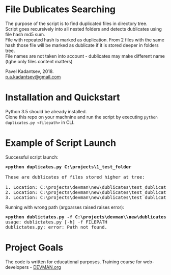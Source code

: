 # File Dublicates Searching

The purpose of the script is to find duplicated files in directory tree. <br/>
Script goes recursively into all nested folders and detects dublicates using file hash md5 sum. <br/>
File with repeated hash is marked as duplication. From 2 files with the same hash those file will be marked as dublicate if it is stored deeper in folders tree. <br/>
File names are not taken into account - dublicates may make different name (tghe only files content matters) 

Pavel Kadantsev, 2018. <br/>
p.a.kadantsev@gmail.com


# Installation and Quickstart

Python 3.5 should be already installed. <br />
Clone this repo on your machnine and run the script by executing ```python duplicates.py <filepath>``` in CLI.


# Example of Script Launch

Successful script launch:

<pre>
<b>>python duplicates.py C:\projects\1_test_folder </b>

These are dublicates of files stored higher at tree:

1. Location: C:\projects\devman\new\dublicates\test_dublicates  File: pricelist_june_new.txt
2. Location: C:\projects\devman\new\dublicates\test_dublicates\september        File: price_august.txt
3. Location: C:\projects\devman\new\dublicates\test_dublicates\september        File: price_august_september.txt
</pre>


Running with wrong path (argparses raised raises error):

<pre>
<b>>python dublictates.py -f C:\projects\devman\\new\dublicates\wrong_path </b>
usage: dublictates.py [-h] -f FILEPATH
dublictates.py: error: Path not found.
</pre>



# Project Goals

The code is written for educational purposes. Training course for web-developers - [DEVMAN.org](https://devman.org)
